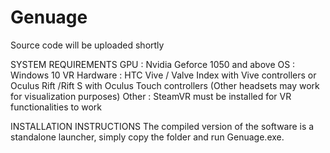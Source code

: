 # Genuage 
Source code will be uploaded shortly

SYSTEM REQUIREMENTS
GPU : Nvidia Geforce 1050 and above
OS : Windows 10
VR Hardware : HTC Vive / Valve Index with Vive controllers or Oculus Rift /Rift S with Oculus Touch controllers (Other headsets may work for visualization purposes)
Other : SteamVR must be installed for VR functionalities to work

INSTALLATION INSTRUCTIONS
The compiled version of the software is a standalone launcher, simply copy the folder and run Genuage.exe.
